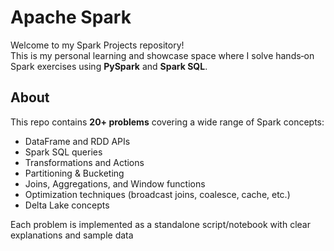 #  Apache Spark 

Welcome to my Spark Projects repository!  
This is my personal learning and showcase space where I solve hands‑on Spark exercises using **PySpark** and **Spark SQL**.

##  About
This repo contains **20+ problems** covering a wide range of Spark concepts:
-  DataFrame and RDD APIs
-  Spark SQL queries
-  Transformations and Actions
-  Partitioning & Bucketing
-  Joins, Aggregations, and Window functions
-  Optimization techniques (broadcast joins, coalesce, cache, etc.)
-  Delta Lake concepts 

Each problem is implemented as a standalone script/notebook with clear explanations and sample data
